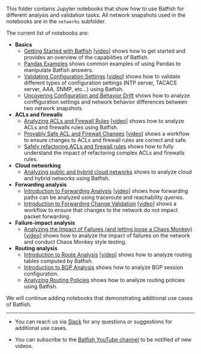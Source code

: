 This folder contains Jupyter notebooks that show how to use Batfish for different analysis and validation tasks. All network snapshots used in the notebooks are in the `networks` subfolder.

The current list of notebooks are:
- **Basics**
    - [Getting Started with Batfish](Getting%20started%20with%20Batfish.ipynb) [[video](https://www.youtube.com/watch?v=Ca7kPAtfFqo)] shows how to get started and provides an overview of the capabilities of Batfish.
    - [Pandas Examples](Pandas%20Examples.ipynb) shows common examples of using Pandas to manipulate Batfish answers.
    - [Validating Configuration Settings](Validating%20Configuration%20Settings.ipynb) [[video](https://www.youtube.com/watch?v=qOXRaVs1Uz4)] shows how to validate different types of configuration settings (NTP server, TACACS server, AAA, SNMP, etc...) using Batfish.
    - [Uncovering Configuration and Behavior Drift](Uncovering%20Configuration%20and%20Behavior%20Drift.ipynb) shows how to analyze conffiguration settings and network behavior differences between two network snapshots.
- **ACLs and firewalls**
    - [Analyzing ACLs and Firewall Rules](Analyzing%20ACLs%20and%20Firewall%20Rules.ipynb) [[video](https://youtu.be/KixQYEDh33s)] shows how to analyze ACLs and firewalls rules using Batfish.
    - [Provably Safe ACL and Firewall Changes](Provably%20Safe%20ACL%20and%20Firewall%20Changes.ipynb) [[video](https://www.youtube.com/watch?v=MJYLVL9UOWk)] shows a workflow to ensure changes to ACLs and firewall rules are correct and safe.
    - [Safely refactoring ACLs and firewall rules](Safely%20refactoring%20ACLs%20and%20firewall%20rules.ipynb) shows how to fully understand the impact of refactoring complex ACLs and firewalls rules.
- **Cloud networking**
   - [Analyzing public and hybrid cloud networks](Analyzing%20public%20and%20hybrid%20cloud%20networks.ipynb) shows to analyze cloud and hybrid networks using Batfish.
- **Forwarding analysis**
    - [Introduction to Forwarding Analysis](Introduction%20to%20Forwarding%20Analysis.ipynb) [[video](https://youtu.be/yaJBH3ZZ5Dw)] shows how forwarding paths can be analyzed using traceroute and reachability queries.
    - [Introduction to Forwarding Change Validation](Introduction%20to%20Forwarding%20Change%20Validation.ipynb) [[video](https://youtu.be/Yje70Q8R79w)] shows a workflow to ensure that changes to the network do not impact packet forwarding.
- **Failure-impact analysis**
    - [Analyzing the Impact of Failures (and letting loose a Chaos Monkey)](Analyzing%20the%20Impact%20of%20Failures%20(and%20letting%20loose%20a%20Chaos%20Monkey).ipynb) [[video](https://youtu.be/1adAT6FK-UI)] shows how to analyze the impact of failures on the network and conduct Chaos Monkey style testing.
- **Routing analysis**
    - [Introduction to Route Analysis](Introduction%20to%20Route%20Analysis.ipynb) [[video](https://www.youtube.com/watch?v=AutkFa0xUxg)] shows how to analyze routing tables computed by Batfish.
    - [Introduction to BGP Analysis](Introduction%20to%20BGP%20Analysis.ipynb) shows how to analyze BGP session configuration.
    - [Analyzing Routing Policies](Analyzing%20Routing%20Policies.ipynb) shows how to analyze routing policies using Batfish.

We will continue adding notebooks that demonstrating additional use cases of Batfish.

------

 - You can reach us via [Slack](https://join.slack.com/t/batfish-org/shared_invite/enQtMzA0Nzg2OTAzNzQ1LTUxOTJlY2YyNTVlNGQ3MTJkOTIwZTU2YjY3YzRjZWFiYzE4ODE5ODZiNjA4NGI5NTJhZmU2ZTllOTMwZDhjMzA) for any questions or suggestions for additional use cases.

 - You can subscribe to the [Batfish YouTube channel](https://www.youtube.com/channel/UCA-OUW_3IOt9U_s60KvmJYA) to be notified of new videos.
